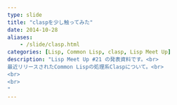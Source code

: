 ```yaml
---
type: slide
title: "claspを少し触ってみた"
date: 2014-10-28
aliases:
    - /slide/clasp.html
categories: [Lisp, Common Lisp, clasp, Lisp Meet Up]
description: "Lisp Meet Up #21 の発表資料です。<br>
最近リリースされたCommon Lispの処理系Claspについて。<br>
<br>
<br>
"
---
```

<section data-markdown
    data-separator="\n\n"
    data-vertical="\n\n"
    data-notes="^Note:">
<script type="text/template">

# claspを少し触ってみた
----------------------
Lisp Meet Up presented by Shibuya.lisp #21  
2014-10-29  
κeen(@blackenedgold)

# About Me
---------
![κeenのアイコン](/images/icon.png) <!-- .element: style="position:relative;right 0;" -->

 + κeen
 + 東大数学科の4年生
 + ソーシャルアカウントは上のアイコン達から。
 + Lisp, Ruby, OCaml, Shell Scriptあたりを書きます


# clasp
-------

* Github: [drmeister/clasp](https://github.com/drmeister/clasp)
* 2014-09-18に0.1リリース(現在0.11プレビューが出ている)
* 今は0.11プレビューが出ている
* ANSI Common Lisp準拠を目指す(現在80 ~90%)
* ECLからのフォーク
* LLVMベースのJIT([MCJIT](http://llvm.org/docs/MCJITDesignAndImplementation.html))搭載
* C++とLispで書かれている
* C++との連携を意識

Note:
C++との連携の部分を強調。今回は0.11プレビューでの話


# メモリ管理
------------------

* Memory Pool Systemと Boehm GCから選べる
* ビルドするときにどっちかを選ぶ


# メモリ管理
------------------
## [Boehm GC](http://www.hboehm.info/gc/)

* Mark &amp; Sweepのライブラリ
* 枯れた有名なライブラリ
* Lisp有名どころではGaucheが使う
* RedHat系だとこれを使ってないとrpmリジェクトされやすいらしい(?)

Note:
他にはMozilla, W3M, GNU GCJ, GNU Obj-Cなどなど

# メモリ管理
------------------
## [Memory Pool System](http://www.ravenbrook.com/project/mps/)

* 複数のGCアルゴリズムを組み合わせて使えるらしい
* since 1994
* あまり分からないです&gt;&lt;


# 依存ライブラリ
----------------------

* LLVM **3.6**
* LLVM/clang **3.5** compiler
* Boost build v2
* boost libraries ver 1.55
* Boehm 7.2
* gmp-6.0.0
* expat-2.0.1
* zlib-1.2.8
* readline-6.2


<span style="font-size:600%">無理</span>


# externals-clasp
--------------------------

* Github: [drmeister/externals-clasp](https://github.com/drmeister/externals-clasp)
* 依存ライブラリを揃えるのが難しいとの声から作られた
* 依存ライブラリを全てビルド<!-- .element: class="fragment grow" -->


<span style="font-size:300%">＼LLVMをビルド／</span>


<span style="font-size:300%">＼Boostをビルド／</span>

<span style="font-size:200%">ビルド時間はお察しです</span>

# 本体のビルド
------------------
Twitter実況をどうぞ↓↓

# 本体のビルド
------------------
<blockquote class="twitter-tweet" lang="ja"><p>clangがメモリ6GB以上食い続けてて怖い。何やってんの。</p>&mdash; κeen (@blackenedgold) <a href="https://twitter.com/blackenedgold/status/526417151486205952">2014, 10月 26</a></blockquote>

# 本体のビルド
------------------
<blockquote class="twitter-tweet" lang="ja"><p>clangの起動時間1時間超えてますよ…</p>&mdash; κeen (@blackenedgold) <a href="https://twitter.com/blackenedgold/status/526418636735401984">2014, 10月 26</a></blockquote>

# 本体のビルド
------------------
<blockquote class="twitter-tweet" lang="ja"><p>HDDプチプチ言ってるし今にも壊れそう</p>&mdash; κeen (@blackenedgold) <a href="https://twitter.com/blackenedgold/status/526420001587068929">2014, 10月 26</a></blockquote>

# 本体のビルド
------------------
<blockquote class="twitter-tweet" lang="ja"><p><a href="https://twitter.com/nobkz">@nobkz</a> claspのコンパイル中です。&#10;clangなのにIOネックという謎の状態です。</p>&mdash; κeen (@blackenedgold) <a href="https://twitter.com/blackenedgold/status/526420473232367616">2014, 10月 26</a></blockquote>

# 本体のビルド
------------------
<blockquote class="twitter-tweet" lang="ja"><p>clangの消費メモリ7GB超えた</p>&mdash; κeen (@blackenedgold) <a href="https://twitter.com/blackenedgold/status/526423982992420864">2014, 10月 26</a></blockquote>

<span style="font-size:300%">ビルドは自己責任で</span>

# 使ってみる
------------
## 起動オプション
```
/usr/local/clasp/bin/clasp_mps_o --help
clasp options
-I/--ignore-image    - Don't load the boot image/start with init.lsp
-i/--image file      - Use the file as the boot image
-N/--non-interactive - Suppress all repls
-v/--version         - Print version
-s/--verbose         - Print more info while booting
-f/--feature feature - Add the feature to *features*
-e/--eval {form}     - Evaluate a form
-l/--load {file}     - LOAD the file
-r/--norc            - Don't load the ~/.clasprc file
-n/--noinit          - Don't load the init.lsp (very minimal environment)
-s/--seed #          - Seed the random number generator
-- {ARGS}*           - Trailing are added to core:*command-line-arguments*
```

# 使ってみる
------------
## ASDF

* <!-- .element: class="fragment" data-fragment-index="1" -->動かない
  + <!-- .element: class="fragment" data-fragment-index="2" -->ASDFの処理系依存の部分(`#+`)の問題
  + <!-- .element: class="fragment" data-fragment-index="2" -->ECLと見做されるけどECLのコードは動かない

# 使ってみる
------------
## cl-ppcre

* [手動ロードスクリプト](https://gist.github.com/KeenS/4e25cb6e424ebe4e7a4a)
* <!-- .element: class="fragment" data-fragment-index="1" -->動かない
  + <!-- .element: class="fragment" data-fragment-index="2" -->`schar`がない
  + <!-- .element: class="fragment" data-fragment-index="2" -->ANSI Common Lispにあるのに…

# 使ってみる
------------
## C++との連携

* <!-- .element: class="fragment" data-fragment-index="1" -->ドキュメントがない
* <!-- .element: class="fragment" data-fragment-index="2" -->サンプルコードもない
* <!-- .element: class="fragment" data-fragment-index="3" -->遂行不能

# 使ってみる
------------
## LLVMの呼び出し
* [clasp/src/llvmo/demo.lisp](https://github.com/drmeister/clasp/blob/master/src/llvmo/demo.lsp)
* <!-- .element: class="fragment" data-fragment-index="1" -->動かない

# 使ってみる
------------
<style type="text/css">
.graph{
  background:#aaa;
  border-radius:5px;
  white-space: nowrap;
  text-align: left;
}
td {
  white-space: nowrap;
}
</style>

処理系              |  `(time (fib 29))`
--------------------|-----------------------------------------------------------------
clasp-0.1(boehm)    | <div class="graph fragment" style="width:calc(264.3px * 3);" data-fragment-index="1">26.43s</div>
clasp-0.1(mps)      | <div class="graph fragment" style="width:calc(172.8px * 3);" data-fragment-index="1">17.28s</div>
clasp-0.11(boehm)   | <div class="graph fragment" style="width:calc(213.2px * 3);" data-fragment-index="2">21.32s</div>
clasp-0.11(mps)     | <div class="graph fragment" style="width:calc(187.9px * 3);" data-fragment-index="2">18.79s</div>
ECL-13.5.1          | <div class="graph" style="width:calc( 16.0px * 3);">1.603s</div>
ECL-13.5.1(compile) | <div class="graph" style="width:calc(  1.9px * 3);">0.192s</div>
ABCL-1.3.1          | <div class="graph" style="width:calc( 32.9px * 3);">3.292s</div>
ABCL-1.3.1(compile) | <div class="graph" style="width:calc(  2.4px * 3);">0.241s</div>


# 使ってみる
------------

処理系              |  `(time (fib 29))`
--------------------|-----------------------------------------------------------------
CLISP-2.49          | <div class="graph" style="width:calc( 38.4px * 3);">3.847s</div>
CLISP-2.49(compile) | <div class="graph" style="width:calc(  7.1px * 3);">0.7146s</div>
ccl-1.10            | <div class="graph" style="width:calc(  0.4px * 3);">0.04033s</div>
sbcl-1.2.5          | <div class="graph" style="width:calc(  0.6px * 3);">0.06469s</div>
alisp-9.0           | <div class="graph" style="width:calc(  230px * 3);">23.09s</div>
alisp-9.0(compile)  | <div class="graph" style="width:calc(  0.6px * 3);">0.06194s</div>

<span style="font-size:200%">LLVM/JITなのになぜ遅い？</span>

# LLVM/JITで遅い？
-------------------------

* LLVMって速いんじゃ？
* JIT搭載した○○が速いって聞いたよ
  + JVM
  + lua-jit
  + Rubinius
  + pypy


# 言葉の罠: LLVM
--------------------

* 遅いコードはどんなに頑張っても遅い
* ECLのバックエンドにClang(=LLVM)を使ってもSBCLに勝てないのと同じ


# 言葉の罠: JIT搭載
--------------------

* JIT(実行時コンパイル)の意味は広い
* 実行時にネイティブコードを吐けばJITと言える
* claspは実行直前にコンパイルするだけ
* 多くの速いJIT処理系はTracing JITを使う
  + またの名を適応的コンパイル
  + 実行時の情報に基いて実行中に最適化する
  + `(declare ...)` を自動生成してる的な


# Tracing JITへの道
--------------------

* LLVMのJITは実行直前にコンパイルするだけ
  + <!-- .element: class="fragment" data-fragment-index="1" -->Tracing JITのバックエンドには使える
* 実行時最適化には最適化用のコードが必要
  + <!-- .element: class="fragment" data-fragment-index="2" -->Common Lispでは`(declare ...)`用のコードを使い回せる
* <!-- .element: class="fragment" data-fragment-index="3" -->案外近い


# 結論
------

* <!-- .element: class="fragment" data-fragment-index="1" -->遅い
* <!-- .element: class="fragment" data-fragment-index="2" -->時期尚早
* <!-- .element: class="fragment" data-fragment-index="3" -->今後機能や速度改善があれば使えるようになるかも


<span style="font-size:600%">以上</span>  
何か質問あればどうぞ
</script>
</section>
